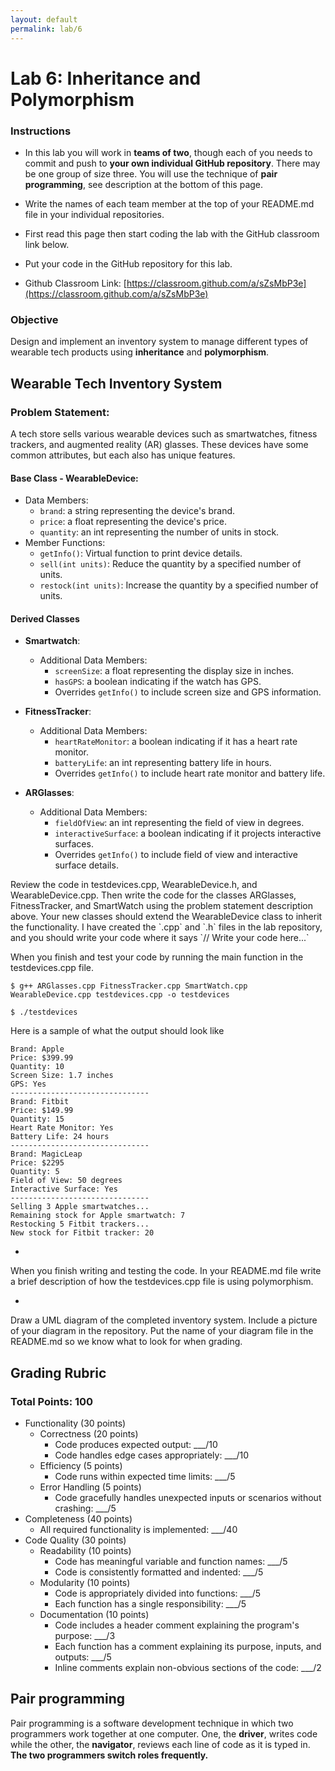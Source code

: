 ```yaml
---
layout: default
permalink: lab/6
---
```


# Lab 6: Inheritance and Polymorphism

### Instructions
* In this lab you will work in **teams of two**, though each of you needs to commit and push to **your own individual GitHub repository**. There may be one group of size three. You will use the technique of **pair programming**, see description at the bottom of this page.

* Write the names of each team member at the top of your README.md file in your individual repositories. 

* First read this page then start coding the lab with the GitHub classroom link below.

* Put your code in the GitHub repository for this lab.

* Github Classroom Link: [https://classroom.github.com/a/sZsMbP3e](https://classroom.github.com/a/sZsMbP3e)


### Objective
Design and implement an inventory system to manage different types of wearable tech products using __inheritance__ and __polymorphism__.

## Wearable Tech Inventory System

### Problem Statement:
A tech store sells various wearable devices such as smartwatches, fitness trackers, and augmented reality (AR) glasses. These devices have some common attributes, but each also has unique features.

#### Base Class - __WearableDevice__:

- Data Members:
   - `brand`: a string representing the device's brand.
   - `price`: a float representing the device's price.
   - `quantity`: an int representing the number of units in stock.
- Member Functions:
   - `getInfo()`: Virtual function to print device details.
   - `sell(int units)`: Reduce the quantity by a specified number of units.
   - `restock(int units)`: Increase the quantity by a specified number of units.


#### Derived Classes

- __Smartwatch__:
   - Additional Data Members:
      - `screenSize`: a float representing the display size in inches.
      - `hasGPS`: a boolean indicating if the watch has GPS.
      - Overrides `getInfo()` to include screen size and GPS information.

- __FitnessTracker__:
   - Additional Data Members:
      - `heartRateMonitor`: a boolean indicating if it has a heart rate monitor.
      - `batteryLife`: an int representing battery life in hours.
      - Overrides `getInfo()` to include heart rate monitor and battery life.

- __ARGlasses__:
   - Additional Data Members:
      - `fieldOfView`: an int representing the field of view in degrees.
      - `interactiveSurface`: a boolean indicating if it projects interactive surfaces.
      - Overrides `getInfo()` to include field of view and interactive surface details.

<div class="requirement">
Review the code in testdevices.cpp, WearableDevice.h, and WearableDevice.cpp.  Then write the code for the classes ARGlasses, FitnessTracker, and SmartWatch using the problem statement description above.  Your new classes should extend the WearableDevice class to inherit the functionality. I have created the `.cpp` and `.h` files in the lab repository, and you should write your code where it says `// Write your code here...`

When you finish and test your code by running the main function in the testdevices.cpp file.

```shell
$ g++ ARGlasses.cpp FitnessTracker.cpp SmartWatch.cpp WearableDevice.cpp testdevices.cpp -o testdevices

$ ./testdevices 
```

Here is a sample of what the output should look like
```
Brand: Apple
Price: $399.99
Quantity: 10
Screen Size: 1.7 inches
GPS: Yes
-------------------------------
Brand: Fitbit
Price: $149.99
Quantity: 15
Heart Rate Monitor: Yes
Battery Life: 24 hours
-------------------------------
Brand: MagicLeap
Price: $2295
Quantity: 5
Field of View: 50 degrees
Interactive Surface: Yes
-------------------------------
Selling 3 Apple smartwatches...
Remaining stock for Apple smartwatch: 7
Restocking 5 Fitbit trackers...
New stock for Fitbit tracker: 20
```
</div>

+

<div class="requirement">
When you finish writing and testing the code. In your README.md file write a brief description of how the testdevices.cpp file is using polymorphism. 
</div>

+

<div class="requirement">
Draw a UML diagram of the completed inventory system.  Include a picture of your diagram in the repository. Put the name of your diagram file in the README.md so we know what to look for when grading.
</div>


## Grading Rubric

### Total Points: 100

- Functionality (30 points)
   - Correctness (20 points)
      - Code produces expected output: ___/10
      - Code handles edge cases appropriately: ___/10
   - Efficiency (5 points)
      - Code runs within expected time limits: ___/5
   - Error Handling (5 points)
      - Code gracefully handles unexpected inputs or scenarios without crashing: ___/5
- Completeness (40 points)
   - All required functionality is implemented: ___/40
- Code Quality (30 points)
    - Readability (10 points)
        - Code has meaningful variable and function names: ___/5
        - Code is consistently formatted and indented: ___/5
    - Modularity (10 points)
        - Code is appropriately divided into functions: ___/5
        - Each function has a single responsibility: ___/5
    - Documentation (10 points)
        - Code includes a header comment explaining the program's purpose: ___/3
        - Each function has a comment explaining its purpose, inputs, and outputs: ___/5
        - Inline comments explain non-obvious sections of the code: ___/2


## Pair programming

Pair programming is a software development technique in which two programmers work together at one computer. One, the **driver**, writes code while the other, the **navigator**, reviews each line of code as it is typed in. **The two programmers switch roles frequently.**

